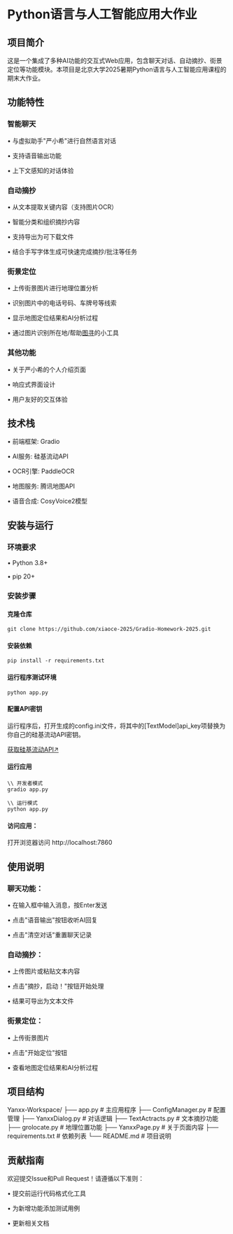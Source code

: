 # Python语言与人工智能应用大作业

## 项目简介
这是一个集成了多种AI功能的交互式Web应用，包含聊天对话、自动摘抄、街景定位等功能模块。本项目是北京大学2025暑期Python语言与人工智能应用课程的期末大作业。

## 功能特性

### 智能聊天

• 与虚拟助手"严小希"进行自然语言对话

• 支持语音输出功能

• 上下文感知的对话体验

### 自动摘抄

• 从文本提取关键内容（支持图片OCR）

• 智能分类和组织摘抄内容

• 支持导出为可下载文件

• 结合手写字体生成可快速完成摘抄/批注等任务

### 街景定位

• 上传街景图片进行地理位置分析

• 识别图片中的电话号码、车牌号等线索

• 显示地图定位结果和AI分析过程

• 通过图片识别所在地/帮助[图寻](https://tuxun.fun/)的小工具

### 其他功能

• 关于严小希的个人介绍页面

• 响应式界面设计

• 用户友好的交互体验

## 技术栈

• 前端框架: Gradio

• AI服务: 硅基流动API

• OCR引擎: PaddleOCR

• 地图服务: 腾讯地图API

• 语音合成: CosyVoice2模型

## 安装与运行

### 环境要求

• Python 3.8+

• pip 20+

### 安装步骤

#### 克隆仓库
```
git clone https://github.com/xiaoce-2025/Gradio-Homework-2025.git
```

#### 安装依赖
```
pip install -r requirements.txt
```

#### 运行程序测试环境
```
python app.py
```

#### 配置API密钥
运行程序后，打开生成的config.ini文件，将其中的[TextModel]api_key项替换为你自己的硅基流动API密钥。

[获取硅基流动API↗](https://cloud.siliconflow.cn/me/account/ak)

#### 运行应用
```
\\ 开发者模式
gradio app.py

\\ 运行模式
python app.py
```

#### 访问应用：
打开浏览器访问 http://localhost:7860

## 使用说明

### 聊天功能：
   • 在输入框中输入消息，按Enter发送

   • 点击"语音输出"按钮收听AI回复

   • 点击"清空对话"重置聊天记录

### 自动摘抄：
   • 上传图片或粘贴文本内容

   • 点击"摘抄，启动！"按钮开始处理

   • 结果可导出为文本文件

### 街景定位：
   • 上传街景图片

   • 点击"开始定位"按钮

   • 查看地图定位结果和AI分析过程

## 项目结构

Yanxx-Workspace/
├── app.py                  # 主应用程序
├── ConfigManager.py        # 配置管理
├── YanxxDialog.py          # 对话逻辑
├── TextActracts.py         # 文本摘抄功能
├── grolocate.py            # 地理位置功能
├── YanxxPage.py            # 关于页面内容
├── requirements.txt        # 依赖列表
└── README.md               # 项目说明


## 贡献指南

欢迎提交Issue和Pull Request！请遵循以下准则：

• 提交前运行代码格式化工具

• 为新增功能添加测试用例

• 更新相关文档